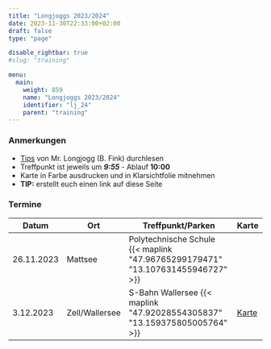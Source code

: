```yaml
---
title: "Longjoggs 2023/2024"
date: 2023-11-30T22:33:00+02:00
draft: false
type: "page"

disable_rightbar: true
#slug: "training"

menu:
  main:
    weight: 859
    name: "Longjoggs 2023/2024"
    identifier: "lj_24"
    parent: "training"
---
```


### Anmerkungen

+ [Tips](/resources/LJ_Hinweise.pdf) von Mr. Longjogg (B. Fink) durchlesen
+ Treffpunkt ist jeweils um ***9:55*** - Ablauf **10:00**
+ Karte in Farbe ausdrucken und in Klarsichtfolie mitnehmen
+ **TIP:** erstellt euch einen link auf diese Seite

### Termine

<table class="uk-table uk-table-divider uk-table-striped uk-table-responsive">
<thead>
<tr>
<th>Datum</th>
<th>Ort</th>
<th>Treffpunkt/Parken</th>
<th>Karte</th>
</tr>
</thead>

<tbody>
<tr>
<td>26.11.2023</td>
<td>Mattsee</td>
<td>Polytechnische Schule {{< maplink "47.96765299179471" "13.107631455946727" >}}</td>

</tr>

<tr>
<td>3.12.2023</td>
<td>Zell/Wallersee</td>
<td>S-Bahn Wallersee {{< maplink "47.92028554305837" "13.159375805005764" >}}</td>
<td><a href="./LJ_Zell_Wallersee.pdf">Karte</a></td>
</tr>
<!--
<tr>
<td>20.11.2022</td>
<td>Köstendorf</td>
<td>Volksschule Köstendorf {{< maplink "47.9586510" "13.1974751" >}}</td>
<td><a href="./LJ_2022_Koestendorf.pdf">Karte</a></td>
</tr>
<tr>
<td>27.11.2022</td>
<td>Mattsee</td>
<td>Parkplatz Egelseen {{< maplink "47.969305" "13.122004" >}}</td>
<td><a href="./LJ_2022_Mattsee.pdf">Karte</a></td>
</tr>
<tr>
<td>4.12.2022</td>
<td>Eugendorf</td>
<td>Parkplatz Skilift Eugendorf {{< maplink "47.8505025" "13.1292058" >}}</td>
<td><a href="./LJ_2022_Eugendorf.pdf">Karte</a></td>
</tr>
<tr>
<td>11.12.2022</td>
<td>Henndorf</td>
<td>Vor Gut Aiderbichl rechts {{< maplink "47.8884554" "13.2171921" >}}</td>
<td><a href="./LJ_2022_Henndorf.pdf">Karte</a></td>
</tr>
<tr>
<td>18.12.2022</td>
<td>Köstendorf</td>
<td>Volksschule Köstendorf {{< maplink "47.9586510" "13.1974751" >}}</td>
<td><a href="./LJ_2022_Koestendorf.pdf">Karte</a></td>
</tr>
-->
</tbody>
</table>
